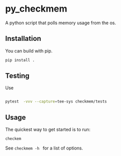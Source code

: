 # py_checkmem

A python script that polls memory usage from the os.

## Installation

You can build with pip.  

```bash
pip install .
```

## Testing

Use

```bash

pytest  -vvv --capture=tee-sys checkmem/tests

```

## Usage

The quickest way to get started is to run:

```
checkem
```

See `checkmem -h ` for a list of options.